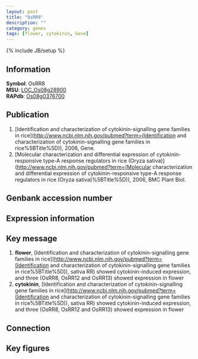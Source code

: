 ```yaml
---
layout: post
title: "OsRR8"
description: ""
category: genes
tags: [flower, cytokinin, Gene]
---
```

{% include JB/setup %}

## Information
__Symbol__: OsRR8  
__MSU__: [LOC_Os08g28900](http://rice.plantbiology.msu.edu/cgi-bin/ORF_infopage.cgi?orf=LOC_Os08g28900)  
__RAPdb__: [Os08g0376700](http://rapdb.dna.affrc.go.jp/viewer/gbrowse_details/irgsp1?name=Os08g0376700)  

## Publication
1. [Identification and characterization of cytokinin-signalling gene families in rice](http://www.ncbi.nlm.nih.gov/pubmed?term=(Identification and characterization of cytokinin-signalling gene families in rice%5BTitle%5D)), 2006, Gene.
2. [Molecular characterization and differential expression of cytokinin-responsive type-A response regulators in rice (Oryza sativa)](http://www.ncbi.nlm.nih.gov/pubmed?term=(Molecular characterization and differential expression of cytokinin-responsive type-A response regulators in rice (Oryza sativa)%5BTitle%5D)), 2006, BMC Plant Biol.

## Genbank accession number

## Expression information

## Key message
1. __flower__, [Identification and characterization of cytokinin-signalling gene families in rice](http://www.ncbi.nlm.nih.gov/pubmed?term=(Identification and characterization of cytokinin-signalling gene families in rice%5BTitle%5D)),  sativa RR) showed cytokinin-induced expression, and three (OsRR8, OsRR12 and OsRR13) showed expression in flower
2. __cytokinin__, [Identification and characterization of cytokinin-signalling gene families in rice](http://www.ncbi.nlm.nih.gov/pubmed?term=(Identification and characterization of cytokinin-signalling gene families in rice%5BTitle%5D)),  sativa RR) showed cytokinin-induced expression, and three (OsRR8, OsRR12 and OsRR13) showed expression in flower

## Connection

## Key figures


